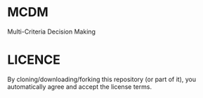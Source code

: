 # MCDM
Multi-Criteria Decision Making

# LICENCE

By cloning/downloading/forking this repository (or part of it), you automatically agree and accept the license terms.
